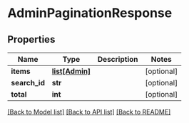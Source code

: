 # AdminPaginationResponse

## Properties
Name | Type | Description | Notes
------------ | ------------- | ------------- | -------------
**items** | [**list[Admin]**](Admin.md) |  | [optional] 
**search_id** | **str** |  | [optional] 
**total** | **int** |  | [optional] 

[[Back to Model list]](../README.md#documentation-for-models) [[Back to API list]](../README.md#documentation-for-api-endpoints) [[Back to README]](../README.md)


